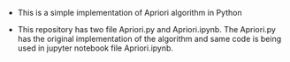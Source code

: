 
* This is a simple implementation of Apriori algorithm in Python

* This repository has two file Apriori.py and Apriori.ipynb. The Apriori.py has the original implementation of the algorithm and same code is being used in jupyter notebook file Apriori.ipynb.

